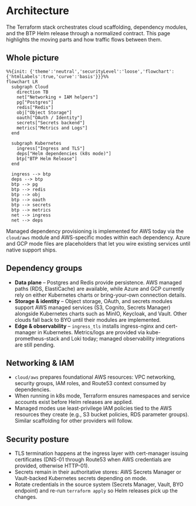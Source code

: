 # Architecture

The Terraform stack orchestrates cloud scaffolding, dependency modules, and the BTP Helm release through a normalized contract. This page highlights the moving parts and how traffic flows between them.

## Whole picture

```mermaid
%%{init: {'theme':'neutral','securityLevel':'loose','flowchart':{'htmlLabels':true,'curve':'basis'}}}%%
flowchart LR
  subgraph Cloud
    direction TB
    net["Networking + IAM helpers"]
    pg["Postgres"]
    redis["Redis"]
    obj["Object Storage"]
    oauth["OAuth / Identity"]
    secrets["Secrets backend"]
    metrics["Metrics and Logs"]
  end

  subgraph Kubernetes
    ingress["Ingress and TLS"]
    deps["Helm dependencies (k8s mode)"]
    btp["BTP Helm Release"]
  end

  ingress --> btp
  deps --> btp
  btp --> pg
  btp --> redis
  btp --> obj
  btp --> oauth
  btp --> secrets
  btp --> metrics
  net --> ingress
  net --> deps
```

Managed dependency provisioning is implemented for AWS today via the `cloud/aws` module and AWS-specific modes within each dependency. Azure and GCP mode files are placeholders that let you wire existing services until native support ships.

## Dependency groups
- **Data plane** – Postgres and Redis provide persistence. AWS managed paths (RDS, ElastiCache) are available, while Azure and GCP currently rely on either Kubernetes charts or bring-your-own connection details.
- **Storage & identity** – Object storage, OAuth, and secrets modules support AWS managed services (S3, Cognito, Secrets Manager) alongside Kubernetes charts such as MinIO, Keycloak, and Vault. Other clouds fall back to BYO until their modules are implemented.
- **Edge & observability** – `ingress_tls` installs ingress-nginx and cert-manager in Kubernetes. Metrics/logs are provided via kube-prometheus-stack and Loki today; managed observability integrations are still pending.

## Networking & IAM
- `cloud/aws` prepares foundational AWS resources: VPC networking, security groups, IAM roles, and Route53 context consumed by dependencies.
- When running in k8s mode, Terraform ensures namespaces and service accounts exist before Helm releases are applied.
- Managed modes use least-privilege IAM policies tied to the AWS resources they create (e.g., S3 bucket policies, RDS parameter groups). Similar scaffolding for other providers will follow.

## Security posture
- TLS termination happens at the ingress layer with cert-manager issuing certificates (DNS-01 through Route53 when AWS credentials are provided, otherwise HTTP-01).
- Secrets remain in their authoritative stores: AWS Secrets Manager or Vault-backed Kubernetes secrets depending on mode.
- Rotate credentials in the source system (Secrets Manager, Vault, BYO endpoint) and re-run `terraform apply` so Helm releases pick up the changes.
